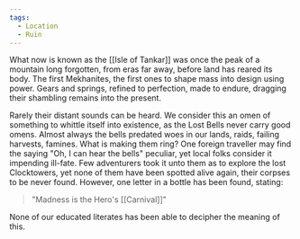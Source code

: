 ```yaml
---
tags:
  - Location
  - Ruin
---
```

What now is known as the [[Isle of Tankar]] was once the peak of a mountain long forgotten, from eras far away, before land has reared its body. 
The first Mekhanites, the first ones to shape mass into design using power. Gears and springs, refined to perfection, made to endure, dragging their shambling remains into the present. 

Rarely their distant sounds can be heard. We consider this an omen of something to whittle itself into existence, as the Lost Bells never carry good omens. 
Almost always the bells predated woes in our lands, raids, failing harvests, famines. 
What is making them ring?
One foreign traveller may find the saying "Oh, I can hear the bells" peculiar, yet local folks consider it impending ill-fate. 
Few adventurers took it unto them as to explore the lost Clocktowers, yet none of them have been spotted alive again, their corpses to be never found. However, one letter in a bottle has been found, stating:
> "Madness is the Hero's [[Carnival]]"
 
None of our educated literates has been able to decipher the meaning of this. 

